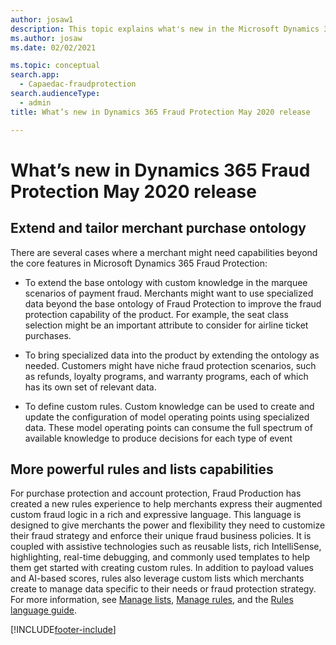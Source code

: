 ```yaml
---
author: josaw1
description: This topic explains what's new in the Microsoft Dynamics 365 Fraud Protection May 2020 release.
ms.author: josaw
ms.date: 02/02/2021

ms.topic: conceptual
search.app: 
  - Capaedac-fraudprotection
search.audienceType:
  - admin
title: What’s new in Dynamics 365 Fraud Protection May 2020 release

---
```


# What’s new in Dynamics 365 Fraud Protection May 2020 release

## Extend and tailor merchant purchase ontology 

There are several cases where a merchant might need capabilities beyond the core features in Microsoft Dynamics 365 Fraud Protection: 

- To extend the base ontology with custom knowledge in the marquee scenarios of payment fraud. Merchants might want to use specialized data beyond the base ontology of Fraud Protection to improve the fraud protection capability of the product. For example, the seat class selection might be an important attribute to consider for airline ticket purchases. 

- To bring specialized data into the product by extending the ontology as needed. Customers might have niche fraud protection scenarios, such as refunds, loyalty programs, and warranty programs, each of which has its own set of relevant data. 

- To define custom rules. Custom knowledge can be used to create and update the configuration of model operating points using specialized data. These model operating points can consume the full spectrum of available knowledge to produce decisions for each type of event

## More powerful rules and lists capabilities

For purchase protection and account protection, Fraud Production has created a new rules experience to help merchants express their augmented custom fraud logic in a rich and expressive language. This language is designed to give merchants the power and flexibility they need to customize their fraud strategy and enforce their unique fraud business policies. It is coupled with assistive technologies such as reusable lists, rich IntelliSense, highlighting, real-time debugging, and commonly used templates to help them get started with creating custom rules. In addition to payload values and AI-based scores, rules also leverage custom lists which merchants create to manage data specific to their needs or fraud protection strategy.
For more information, see [Manage lists](lists.md), [Manage rules](rules.md), and the [Rules language guide](fpl-lang-ref.md).


[!INCLUDE[footer-include](includes/footer-banner.md)]
